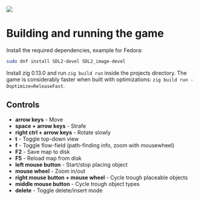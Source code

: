 [![](https://alxhnr.github.io/media/3d-zig-game-2024-01-02.png)](https://alxhnr.github.io/media/3d-zig-game-2024-01-02.webm)

# Building and running the game

Install the required dependencies, example for Fedora:

```sh
sudo dnf install SDL2-devel SDL2_image-devel
```

Install zig 0.13.0 and run `zig build run` inside the projects directory. The game is considerably
faster when built with optimizations: `zig build run -Doptimize=ReleaseFast`.

## Controls

* **arrow keys** - Move
* **space + arrow keys** - Strafe
* **right ctrl + arrow keys** - Rotate slowly
* **t** - Toggle top-down view
* **f** - Toggle flow-field (path-finding info, zoom with mousewheel)
* **F2** - Save map to disk
* **F5** - Reload map from disk
* **left mouse button** - Start/stop placing object
* **mouse wheel** - Zoom in/out
* **right mouse button + mouse wheel** - Cycle trough placeable objects
* **middle mouse button** - Cycle trough object types
* **delete** - Toggle delete/insert mode
